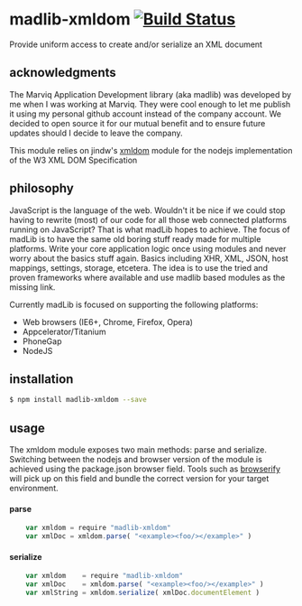 # madlib-xmldom [![Build Status](https://travis-ci.org/Qwerios/madlib-xmldom.svg?branch=master)](https://travis-ci.org/Qwerios/madlib-xmldom)
Provide uniform access to create and/or serialize an XML document


## acknowledgments
The Marviq Application Development library (aka madlib) was developed by me when I was working at Marviq. They were cool enough to let me publish it using my personal github account instead of the company account. We decided to open source it for our mutual benefit and to ensure future updates should I decide to leave the company.

This module relies on jindw's [xmldom](https://github.com/jindw/xmldom) module for the nodejs implementation of the W3 XML DOM Specification


## philosophy
JavaScript is the language of the web. Wouldn't it be nice if we could stop having to rewrite (most) of our code for all those web connected platforms running on JavaScript? That is what madLib hopes to achieve. The focus of madLib is to have the same old boring stuff ready made for multiple platforms. Write your core application logic once using modules and never worry about the basics stuff again. Basics including XHR, XML, JSON, host mappings, settings, storage, etcetera. The idea is to use the tried and proven frameworks where available and use madlib based modules as the missing link.

Currently madLib is focused on supporting the following platforms:

* Web browsers (IE6+, Chrome, Firefox, Opera)
* Appcelerator/Titanium
* PhoneGap
* NodeJS


## installation
```bash
$ npm install madlib-xmldom --save
```


## usage
The xmldom module exposes two main methods: parse and serialize.
Switching between the nodejs and browser version of the module is achieved using the package.json browser field. Tools such as [browserify](http://browserify.org/) will pick up on this field and bundle the correct version for your target environment.

#### parse
```javascript
    var xmldom = require "madlib-xmldom"
    var xmlDoc = xmldom.parse( "<example><foo/></example>" )
```

#### serialize
```javascript
    var xmldom    = require "madlib-xmldom"
    var xmlDoc    = xmldom.parse( "<example><foo/></example>" )
    var xmlString = xmldom.serialize( xmlDoc.documentElement )
```